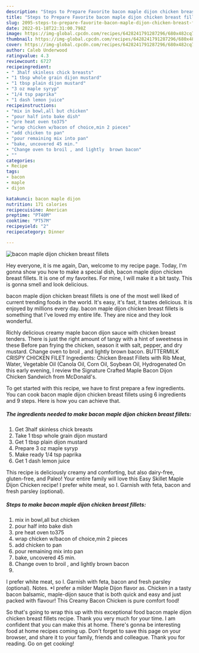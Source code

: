 ```yaml
---
description: "Steps to Prepare Favorite bacon maple dijon chicken breast fillets"
title: "Steps to Prepare Favorite bacon maple dijon chicken breast fillets"
slug: 2095-steps-to-prepare-favorite-bacon-maple-dijon-chicken-breast-fillets
date: 2022-01-18T22:31:00.798Z
image: https://img-global.cpcdn.com/recipes/6428241791287296/680x482cq70/bacon-maple-dijon-chicken-breast-fillets-recipe-main-photo.jpg
thumbnail: https://img-global.cpcdn.com/recipes/6428241791287296/680x482cq70/bacon-maple-dijon-chicken-breast-fillets-recipe-main-photo.jpg
cover: https://img-global.cpcdn.com/recipes/6428241791287296/680x482cq70/bacon-maple-dijon-chicken-breast-fillets-recipe-main-photo.jpg
author: Caleb Underwood
ratingvalue: 4.3
reviewcount: 6727
recipeingredient:
- " 3half skinless chick breasts"
- "1 tbsp whole grain dijon mustard"
- "1 tbsp plain dijon mustard"
- "3 oz maple syryp"
- "1/4 tsp paprika"
- "1 dash lemon juice"
recipeinstructions:
- "mix in bowl,all but chicken"
- "pour half into bake dish"
- "pre heat oven to375"
- "wrap chicken w/bacon of choice,min 2 pieces"
- "add chicken to pan"
- "pour remaining mix into pan"
- "bake, uncovered 45 min."
- "Change oven to broil , and lightly  brown bacon"
- ""
categories:
- Recipe
tags:
- bacon
- maple
- dijon

katakunci: bacon maple dijon 
nutrition: 171 calories
recipecuisine: American
preptime: "PT40M"
cooktime: "PT57M"
recipeyield: "2"
recipecategory: Dinner

---
```



![bacon maple dijon chicken breast fillets](https://img-global.cpcdn.com/recipes/6428241791287296/680x482cq70/bacon-maple-dijon-chicken-breast-fillets-recipe-main-photo.jpg)

Hey everyone, it is me again, Dan, welcome to my recipe page. Today, I'm gonna show you how to make a special dish, bacon maple dijon chicken breast fillets. It is one of my favorites. For mine, I will make it a bit tasty. This is gonna smell and look delicious.

bacon maple dijon chicken breast fillets is one of the most well liked of current trending foods in the world. It's easy, it's fast, it tastes delicious. It is enjoyed by millions every day. bacon maple dijon chicken breast fillets is something that I've loved my entire life. They are nice and they look wonderful.

Richly delicious creamy maple bacon dijon sauce with chicken breast tenders. There is just the right amount of tangy with a hint of sweetness in these Before pan frying the chicken, season it with salt, pepper, and dry mustard. Change oven to broil , and lightly brown bacon. BUTTERMILK CRISPY CHICKEN FILET Ingredients: Chicken Breast Fillets with Rib Meat, Water, Vegetable Oil (Canola Oil, Corn Oil, Soybean Oil, Hydrogenated On this early evening, I review the Signature Crafted Maple Bacon Dijon Chicken Sandwich from McDonald&#39;s.


To get started with this recipe, we have to first prepare a few ingredients. You can cook bacon maple dijon chicken breast fillets using 6 ingredients and 9 steps. Here is how you can achieve that.

<!--inarticleads1-->

##### The ingredients needed to make bacon maple dijon chicken breast fillets:

1. Get  3half skinless chick breasts
1. Take 1 tbsp whole grain dijon mustard
1. Get 1 tbsp plain dijon mustard
1. Prepare 3 oz maple syryp
1. Make ready 1/4 tsp paprika
1. Get 1 dash lemon juice


This recipe is deliciously creamy and comforting, but also dairy-free, gluten-free, and Paleo! Your entire family will love this Easy Skillet Maple Dijon Chicken recipe! I prefer white meat, so I. Garnish with feta, bacon and fresh parsley (optional). 

<!--inarticleads2-->

##### Steps to make bacon maple dijon chicken breast fillets:

1. mix in bowl,all but chicken
1. pour half into bake dish
1. pre heat oven to375
1. wrap chicken w/bacon of choice,min 2 pieces
1. add chicken to pan
1. pour remaining mix into pan
1. bake, uncovered 45 min.
1. Change oven to broil , and lightly  brown bacon
1. 


I prefer white meat, so I. Garnish with feta, bacon and fresh parsley (optional). Notes. *I prefer a milder Maple Dijon flavor as. Chicken in a tasty bacon balsamic, maple-dijon sauce that is both quick and easy and just packed with flavour! This Creamy Bacon Chicken is pure comfort food! 

So that's going to wrap this up with this exceptional food bacon maple dijon chicken breast fillets recipe. Thank you very much for your time. I am confident that you can make this at home. There's gonna be interesting food at home recipes coming up. Don't forget to save this page on your browser, and share it to your family, friends and colleague. Thank you for reading. Go on get cooking!
